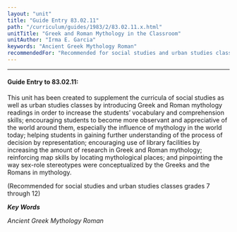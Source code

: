 ```yaml
---
layout: "unit"
title: "Guide Entry 83.02.11"
path: "/curriculum/guides/1983/2/83.02.11.x.html"
unitTitle: "Greek and Roman Mythology in the Classroom"
unitAuthor: "Irma E. Garcia"
keywords: "Ancient Greek Mythology Roman"
recommendedFor: "Recommended for social studies and urban studies classes grades 7 through 12"
---
```

<body>
<hr/>
<h4>
Guide Entry to 83.02.11:
</h4>
This unit has been created to supplement the curricula of social studies as well as urban studies classes by introducing Greek and Roman mythology readings in order to increase the students’ vocabulary and comprehension skills; encouraging students to become more observant and appreciative of the world around them, especially the influence of mythology in the world today; helping students in gaining further understanding of the process of decision by representation; encouraging use of library facilities by increasing the amount of research in Greek and Roman mythology; reinforcing map skills by locating mythological places; and pinpointing the way sex-role stereotypes were conceptualized by the Greeks and the Romans in mythology.
<p>
(Recommended for social studies and urban studies classes grades 7 through 12)
</p>
<p>
<b>
<i>
Key Words
</i>
</b>
<br/>
</p>
<p>
<i>
Ancient Greek Mythology Roman
</i>
</p>
</body>